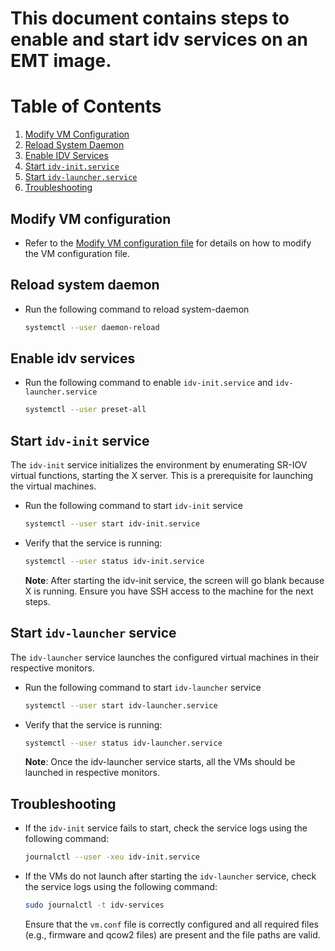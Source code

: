 # This document contains steps to enable and start idv services on an EMT image.

# Table of Contents

1. [Modify VM Configuration](#modify-vm-configuration)
2. [Reload System Daemon](#reload-system-daemon)
3. [Enable IDV Services](#enable-idv-services)
4. [Start `idv-init.service`](#start-idv-init-service)
5. [Start `idv-launcher.service`](#start-idv-launcher-service)
6. [Troubleshooting](#troubleshooting)

## Modify VM configuration

- Refer to the [Modify VM configuration file](modify-vm-config-file.md) for details on how to modify the VM configuration file.

## Reload system daemon

- Run the following command to reload system-daemon
    
  ```bash
  systemctl --user daemon-reload
  ```

## Enable idv services

- Run the following command to enable `idv-init.service` and `idv-launcher.service`
  
  ```bash
  systemctl --user preset-all
  ```

## Start `idv-init` service

  The `idv-init` service initializes the environment by enumerating SR-IOV virtual functions, starting the X server. This is a prerequisite for launching the virtual machines.

- Run the following command to start `idv-init` service
    
    ```bash
    systemctl --user start idv-init.service
    ```

- Verify that the service is running:

  ```bash
  systemctl --user status idv-init.service
  ```
  **Note**: After starting the idv-init service, the screen will go blank because X is running. Ensure you have SSH access to the machine for the next steps.

## Start `idv-launcher` service

  The `idv-launcher` service launches the configured virtual machines in their respective monitors.

  - Run the following command to start `idv-launcher` service
    
    ```bash
    systemctl --user start idv-launcher.service
    ```

  - Verify that the service is running:

    ```bash
    systemctl --user status idv-launcher.service
    ```
    **Note**: Once the idv-launcher service starts, all the VMs should be launched in respective monitors.

## Troubleshooting

- If the `idv-init` service fails to start, check the service logs using the following command:
  
  ```bash
  journalctl --user -xeu idv-init.service
  ```

- If the VMs do not launch after starting the `idv-launcher` service, check the service logs using the following command:

  ```bash
  sudo journalctl -t idv-services
  ```  
  Ensure that the `vm.conf` file is correctly configured and all required files (e.g., firmware and qcow2 files) are present and the file paths are valid.